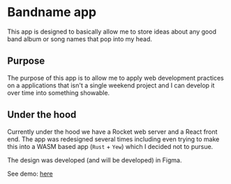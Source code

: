 # Bandname app

This app is designed to basically allow me to store ideas about any good band
album or song names that pop into my head.

## Purpose

The purpose of this app is to allow me to apply web development practices on a
applications that isn't a single weekend project and I can develop it over time
into something showable.

## Under the hood

Currently under the hood we have a Rocket web server and a React front end. The app
was redesigned several times including even trying to make this into a WASM based app
(`Rust` + `Yew`) which I decided not to pursue.

The design was developed (and will be developed) in Figma.

See demo: [here](https://a-bandn.herokuapp.com)
